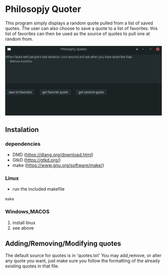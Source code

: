# Philosopjy Quoter
This program simply displays a random quote pulled from a list of saved quotes. 
The user can also choose to save a quote to a list of favorites.
this list of favorites can then be used as the source of quotes to pull one at random from.

![screenshot1](/screenshots/screenshot_1.png)

## Instalation
  ### dependencies
   * DMD (https://dlang.org/download.html)
   * GtkD (https://gtkd.org/)
   * make (https://www.gnu.org/software/make/)

  ### Linux
  * run the included makefile
  
  `make`
    
 ### Windows,MACOS
   1. install linux
   2. see above

## Adding/Removing/Modifying quotes
   The default source for quotes is in 'quotes.txt' You may add,remove, or alter any quote you want, just make sure you follow the formatting of the already existing quotes in that file.

